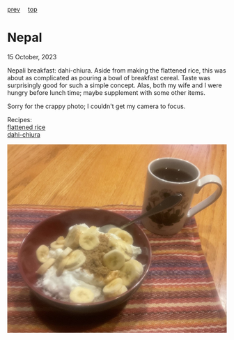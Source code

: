 [prev](nauru.md)&emsp;
[top](../index.md)&emsp;
# Nepal
<meta property="og:image" content="images/nepal.png"/>
15 October, 2023

Nepali breakfast: dahi-chiura. Aside from making the flattened rice,
this was about as complicated as pouring a bowl of breakfast
cereal. Taste was surprisingly good for such a simple concept. Alas,
both my wife and I were hungry before lunch time; maybe supplement
with some other items.

Sorry for the crappy photo; I couldn't get my camera to focus.

Recipes:<br>
[flattened rice](https://www.healthshots.com/how-to/want-to-make-poha-from-scratch-heres-how-to-make-it-using-rice/)<br>
[dahi-chiura](https://virtualnepali.com/dahi-chiura-recipe-delicious-mix-of-yogurt-beaten-rice/)<br>

![breakfast](images/nepal.jpeg)
